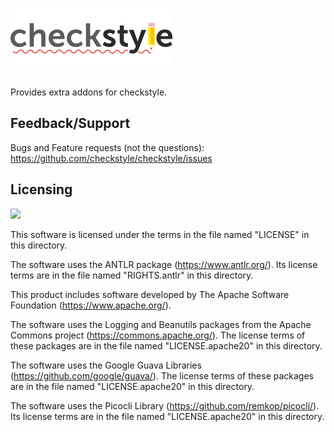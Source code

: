 # ![](https://raw.githubusercontent.com/checkstyle/resources/master/img/checkstyle-logos/checkstyle-logo-260x99.png)

Provides extra addons for checkstyle.

## Feedback/Support

Bugs and Feature requests (not the questions): https://github.com/checkstyle/checkstyle/issues

## Licensing

[![][license img]][license]

This software is licensed under the terms in the file named "LICENSE" in this
directory.

The software uses the ANTLR package (https://www.antlr.org/). Its license terms
are in the file named "RIGHTS.antlr" in this directory.

This product includes software developed by
The Apache Software Foundation (https://www.apache.org/).

The software uses the Logging and Beanutils packages from the
Apache Commons project (https://commons.apache.org/). The license terms
of these packages are in the file named "LICENSE.apache20" in this
directory.

The software uses the Google Guava Libraries
(https://github.com/google/guava/). The license terms of
these packages are in the file named "LICENSE.apache20" in this
directory.

The software uses the Picocli Library
(https://github.com/remkop/picocli/). Its license terms
are in the file named "LICENSE.apache20" in this directory.

[license]:LICENSE
[license img]:https://img.shields.io/badge/license-GNU%20LGPL%20v2.1-blue.svg
